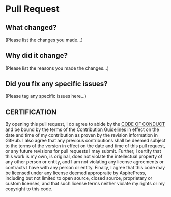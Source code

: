 # Pull Request

## What changed?

(Please list the changes you made...)

## Why did it change?

(Please list the reasons you made the changes...)

## Did you fix any specific issues?

(Please tag any specific issues here...)

## CERTIFICATION

By opening this pull request, I do agree to abide by
the [CODE OF CONDUCT](https://github.com/aspirepress/.github/CODE_OF_CONDUCT.md) and be bound by the terms
of the [Contribution Guidelines](https://github.com/aspirepress/.github/CONTRIBUTING.md) in effect on the date and time
of my contribution as proven by the
revision information in GitHub. I also agree that any previous contributions shall be deemed subject to the terms of the
version in effect on the date and time of this pull request, or any future revisions for pull requests I may submit.
Further, I certify that this work is my own, is original, does not violate the intellectual property of any other person
or entity, and I am not violating any license agreements or contracts I have with any person or entity. Finally, I agree
that this code may be licensed under any license deemed appropraite by AspirePress, including but not
limited to open source, closed source, proprietary or custom licenses, and that such license terms neither violate my
rights or my copyright to this code.